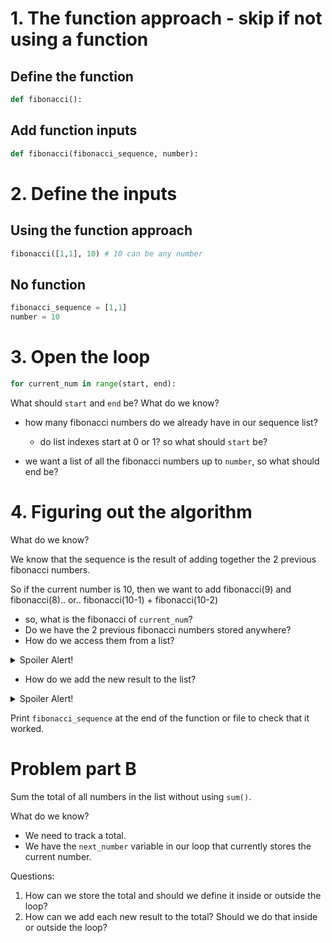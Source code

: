 # 1. The function approach - skip if not using a function

## Define the function

```py
def fibonacci():
```

## Add function inputs

```py
def fibonacci(fibonacci_sequence, number):
```

# 2. Define the inputs

## Using the function approach

```py
fibonacci([1,1], 10) # 10 can be any number
```

## No function

```py
fibonacci_sequence = [1,1]
number = 10
```

# 3. Open the loop

```py
for current_num in range(start, end):
```

What should `start` and `end` be? What do we know?
- how many fibonacci numbers do we already have in our sequence list?
    - do list indexes start at 0 or 1? so what should `start` be?

- we want a list of all the fibonacci numbers up to `number`, so what should end be?

# 4. Figuring out the algorithm

What do we know?

We know that the sequence is the result of adding together the 2 previous fibonacci numbers.

So if the current number is 10, then we want to add fibonacci(9) and fibonacci(8).. or.. fibonacci(10-1) + fibonacci(10-2)

- so, what is the fibonacci of `current_num`?
- Do we have the 2 previous fibonacci numbers stored anywhere?
- How do we access them from a list?

<details>
<summary>Spoiler Alert!</summary>

```py
next_number = fibonacci_sequence[current_num-1] + fibonacci_sequence[current_num-2]
```

</details>

- How do we add the new result to the list?

<details>
<summary>Spoiler Alert!</summary>

```py
fibonacci_sequence.append(next_number)
# or
fibonacci_sequence += [next_number]
# or
fibonacci_sequence[current_num] = next_number
```

</details>

Print `fibonacci_sequence` at the end of the function or file to check that it worked.

# Problem part B

Sum the total of all numbers in the list without using `sum()`.

What do we know?

- We need to track a total.
- We have the `next_number` variable in our loop that currently stores the current number.

Questions:

1. How can we store the total and should we define it inside or outside the loop?
2. How can we add each new result to the total? Should we do that inside or outside the loop?
